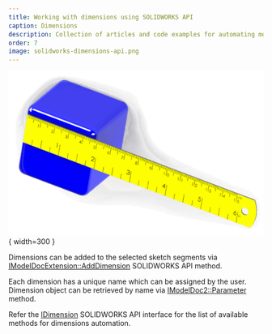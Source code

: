 ```yaml
---
title: Working with dimensions using SOLIDWORKS API
caption: Dimensions
description: Collection of articles and code examples for automating models dimensions via SOLIDWORKS API
order: 7
image: solidworks-dimensions-api.png
---
```

![Automating dimensions via SOLIDWORKS API](solidworks-dimensions-api.png){ width=300 }

Dimensions can be added to the selected sketch segments via [IModelDocExtension::AddDimension](https://help.solidworks.com/2015/english/api/sldworksapi/solidworks.interop.sldworks~solidworks.interop.sldworks.imodeldocextension~adddimension.html) SOLIDWORKS API method.

Each dimension has a unique name which can be assigned by the user. Dimension object can be retrieved by name via [IModelDoc2::Parameter](https://help.solidworks.com/2012/english/api/sldworksapi/solidworks.interop.sldworks~solidworks.interop.sldworks.imodeldoc2~parameter.html) method. 

Refer the [IDimension](https://help.solidworks.com/2012/english/api/sldworksapi/SolidWorks.Interop.sldworks~SolidWorks.Interop.sldworks.IDimension.html) SOLIDWORKS API interface for the list of available methods for dimensions automation.

